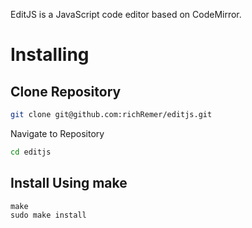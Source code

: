 EditJS is a JavaScript code editor based on CodeMirror.

Installing
==========

Clone Repository
----------------
```sh
git clone git@github.com:richRemer/editjs.git
```

Navigate to Repository
```sh
cd editjs
```

Install Using make
------------------
```
make
sudo make install
```
